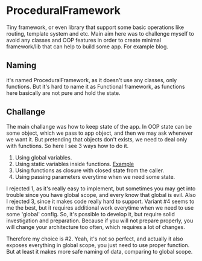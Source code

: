 # ProceduralFramework
Tiny framework, or even library that support some basic operations like routing, template system and etc. Main aim here was to challenge myself to avoid any classes and OOP features in order to create minimal framework/lib that can help to build some app. For example blog.

## Naming

it's named ProceduralFramework, as it doesn't use any classes, only functions. But it's hard to name it as Functional framework, as functions here basically are not pure and hold the state.

## Challange

The main challange was how to keep state of the app. In OOP state can be some object, which we pass to app object, and then we may ask whenever we want it.
But pretending that objects don't exists, we need to deal only with functions. So here I see 3 ways how to do it.

1. Using global variables.
2. Using static variables inside functions. [Example](https://gist.github.com/aspergarus/b26c5ce90138d689ca5641644ece7b94)
3. Using functions as closure with closed state from the caller.
4. Using passing parameters everytime when we need some state.

I rejected 1, as it's really easy to implement, but sometimes you may get into trouble since you have global scope, and every know that global is evil.
Also I rejected 3, since it makes code really hard to support. 
Variant #4 seems to me the best, but it requires additional work everytime when we need to use some 'global' config. So, it's possible to develop it, but require solid investigation and preparation. Because if you will not prepare properly, you will change your architecture too often, which requires a lot of changes.

Therefore my choice is #2. Yeah, it's not so perfect, and actually it also exposes everything in global scope, you just need to use proper function. But at least it makes more safe naming of data, comparing to global scope.
